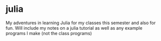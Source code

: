 # julia
My adventures in learning Julia for my classes this semester and also for fun. Will include my notes on a julia tutorial as well as any example programs I make (not the class programs)
